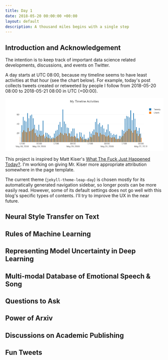 ```yaml
---
title: Day 1
date: 2018-05-20 00:00:00 +00:00
layout: default
description: A thousand miles begins with a single step
---
```


## Introduction and Acknowledgement

The intention is to keep track of important data science related developments, discussions, and events on Twitter.

A day starts at UTC 08:00, because my timeline seems to have least activities at that hour (see the chart below). For example, today's post collects tweets created or retweeted by people I follow from 2018-05-20 08:00 to 2018-05-21 08:00 in UTC (+00:00).

![timeline activities](/assets/images/20180521-timeline.png)

This project is inspired by Matt Kiser's [What The Fuck Just Happened Today?](https://whatthefuckjusthappenedtoday.com). I'm working on giving Mr. Kiser more appropriate attribution somewhere in the page template.

The current theme (`jekyll-theme-leap-day`) is chosen mostly for its automatically generated navigation sidebar, so longer posts can be more easily read. However, some of its default settings does not go well with this blog's specific types of contents. I'll try to improve the UX in the near future.

## Neural Style Transfer on Text

<amp-twitter width="400" height="500"
             layout="responsive"
             data-tweetid="998254595313811456">
</amp-twitter>


## Rules of Machine Learning

<amp-twitter width="400" height="500"
             layout="responsive"
             data-tweetid="998443201123020801">
</amp-twitter>

<amp-twitter width="400" height="500"
             layout="responsive"
             data-tweetid="998468092744425472"
             data-cards="hidden">
</amp-twitter>


## Representing Model Uncertainty in Deep Learning

<amp-twitter width="400" height="500"
             layout="responsive"
             data-tweetid="997686170346811393">
</amp-twitter>


## Multi-modal Database of Emotional Speech & Song

<amp-twitter width="400" height="500"
             layout="responsive"
             data-tweetid="997267162153869312">
</amp-twitter>

## Questions to Ask

<amp-twitter width="400" height="500"
             layout="responsive"
             data-tweetid="998253919179427841">
</amp-twitter>

## Power of Arxiv

<amp-twitter width="400" height="500"
             layout="responsive"
             data-tweetid="998264497499459585">
</amp-twitter>

## Discussions on Academic Publishing

<amp-twitter width="400" height="500"
             layout="responsive"
             data-tweetid="998118871033958400">
</amp-twitter>

<amp-twitter width="400" height="500"
             layout="responsive"
             data-tweetid="998119733789683712">
</amp-twitter>


## Fun Tweets

<amp-twitter width="400" height="500"
             layout="responsive"
             data-tweetid="998037883377205249"
             data-cards="hidden">
</amp-twitter>

<amp-twitter width="400" height="500"
             layout="responsive"
             data-tweetid="997335265768230912"
             data-cards="hidden">
</amp-twitter>

<amp-twitter width="400" height="500"
             layout="responsive"
             data-tweetid="997146590442799105">
</amp-twitter>

